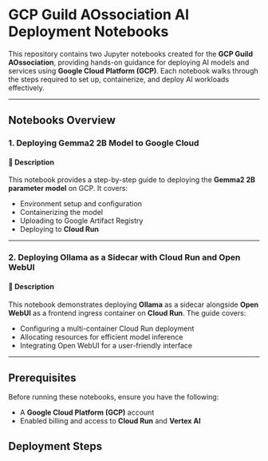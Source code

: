 # GCP Guild AOssociation AI Deployment Notebooks

This repository contains two Jupyter notebooks created for the **GCP Guild AOssociation**, providing hands-on guidance for deploying AI models and services using **Google Cloud Platform (GCP)**. Each notebook walks through the steps required to set up, containerize, and deploy AI workloads effectively.

---

## Notebooks Overview

### 1. Deploying **Gemma2 2B Model** to Google Cloud

#### 📄 Description
This notebook provides a step-by-step guide to deploying the **Gemma2 2B parameter model** on GCP. It covers:

- Environment setup and configuration
- Containerizing the model
- Uploading to Google Artifact Registry
- Deploying to **Cloud Run** 
---

### 2. Deploying **Ollama as a Sidecar with Cloud Run and Open WebUI**

#### 📄 Description
This notebook demonstrates deploying **Ollama** as a sidecar alongside **Open WebUI** as a frontend ingress container on **Cloud Run**. The guide covers:

- Configuring a multi-container Cloud Run deployment
- Allocating resources for efficient model inference
- Integrating Open WebUI for a user-friendly interface

---

## Prerequisites

Before running these notebooks, ensure you have the following:

- A **Google Cloud Platform (GCP)** account
- Enabled billing and access to **Cloud Run** and **Vertex AI**
## Deployment Steps

